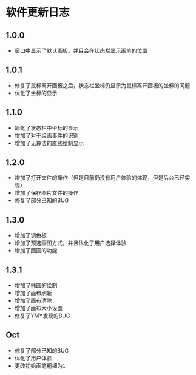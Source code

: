 # 软件更新日志

## 1.0.0
- 窗口中显示了默认画板，并且会在状态栏显示画笔的位置

## 1.0.1
- 修复了鼠标离开画板之后，状态栏坐标仍显示为鼠标离开画板的坐标的问题
- 优化了坐标的显示

## 1.1.0
- 简化了状态栏中坐标的显示
- 增加了对于绘画事件的识别
- 增加了无算法的直线绘制显示

## 1.2.0
- 增加了打开文件的操作（但是目前仍没有用户体验的体现，但是后台已经实现）
- 增加了保存图片文件的操作
- 修复了部分已知的BUG

## 1.3.0
- 增加了调色板
- 增加了预选画图方式，并且优化了用户选择体验
- 增加了画圆的功能

## 1.3.1
- 增加了椭圆的绘制
- 增加了画布刷新
- 增加了画布清除
- 增加了画布大小设置
- 修复了YMY发现的BUG

## Oct
- 修复了部分已知的BUG
- 优化了用户体验
- 更改初始画笔粗细为`1`
